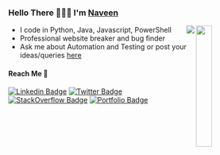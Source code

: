 ### Hello There 🙋🏻‍♂️  I'm [Naveen](https://navchandar.github.io)

<a href="https://github.com/navchandar?tab=repositories"><img align="right" width="25%" src="https://github-readme-stats.vercel.app/api/top-langs/?username=navchandar&hide=css,html&title_color=ffffff&text_color=ffffff&icon_color=2bbc8a&bg_color=1d1f21&hide_rank=true&card_width=70" /></a>
<a target="_blank" href="https://github.com/navchandar?tab=repositories"><img align="right" src="https://github-readme-stats.vercel.app/api?username=navchandar&show_icons=true&title_color=ffffff&text_color=ffffff&icon_color=2bbc8a&bg_color=1d1f21&hide_rank=true&card_width=200"></a>

  * I code in Python, Java, Javascript, PowerShell
  * Professional website breaker and bug finder
  * Ask me about Automation and Testing or post your ideas/queries [here](https://github.com/navchandar/navchandar/issues/new) 

#### Reach Me 📠
[![Linkedin Badge](https://img.shields.io/badge/-naveenchandar-blue?style=flat-square&logo=Linkedin&logoColor=white&link=https://www.linkedin.com/in/naveenchandar//)](https://www.linkedin.com/in/naveenchandar/) 
[![Twitter Badge](https://img.shields.io/badge/-navchandar-1ca0f1?style=flat-square&logo=twitter&logoColor=white&link=https://twitter.com/navchandar)](https://twitter.com/navchandar) 
[![StackOverflow Badge](https://img.shields.io/badge/-naveenchandar-2d2d2d?style=flat-square&logo=StackOverflow&logoColor=orange&link=https://stackoverflow.com/story/naveenchandar//)](https://stackoverflow.com/users/7964299/naveen?tab=profile) 
[![Portfolio Badge](https://img.shields.io/badge/-navchandar-24292e?style=flat-square&logo=Github&logoColor=white&link=https://navchandar.github.io//)](https://navchandar.github.io/) 

